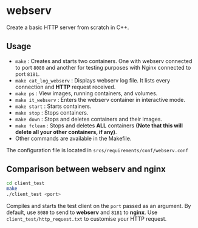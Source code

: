 # webserv
Create a basic HTTP server from scratch in C++.

## Usage

- ` make ` : Creates and starts two containers. One with webserv connected to port ` 8080 ` and another for testing purposes with Nginx connected to port ` 8181 `.
- ` make cat_log_webserv ` : Displays webserv log file. It lists every connection and **HTTP** request received.
- ` make ps ` :  View images, running containers, and volumes.
- ` make it_webserv ` :  Enters the webserv container in interactive mode.
- ` make start ` : Starts containers.
- ` make stop ` : Stops containers.
- ` make down ` : Stops and deletes containers and their images.
- ` make fclean ` : Stops and deletes **ALL** containers **(Note that this will delete all your other containers, if any)**.
- Other commands are available in the Makefile.

The configuration file is located in ` srcs/requirements/conf/webserv.conf `

## Comparison between webserv and nginx

``` bash
cd client_test
make
./client_test <port>
```
Compiles and starts the test client on the ` port ` passed as an argument. By default, use ` 8080 ` to send to **webserv** and ` 8181 ` to **nginx**.
Use ` client_test/http_request.txt ` to customise your HTTP request.
